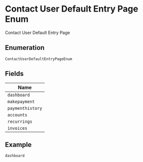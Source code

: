 
# Contact User Default Entry Page Enum

Contact User Default Entry Page

## Enumeration

`ContactUserDefaultEntryPageEnum`

## Fields

| Name |
|  --- |
| `dashboard` |
| `makepayment` |
| `paymenthistory` |
| `accounts` |
| `recurrings` |
| `invoices` |

## Example

```
dashboard
```

